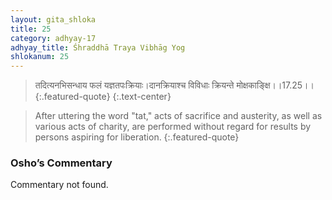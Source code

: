 ```yaml
---
layout: gita_shloka
title: 25
category: adhyay-17
adhyay_title: Śhraddhā Traya Vibhāg Yog
shlokanum: 25
---
```


> तदित्यनभिसन्धाय फलं यज्ञतपःक्रियाः।दानक्रियाश्च विविधाः क्रियन्ते मोक्षकाङ्क्षि।।17.25।।
{:.featured-quote} 
{:.text-center}

> After uttering the word "tat," acts of sacrifice and austerity, as well as various acts of charity, are performed without regard for results by persons aspiring for liberation.
{:.featured-quote}

### Osho’s Commentary
Commentary not found.
